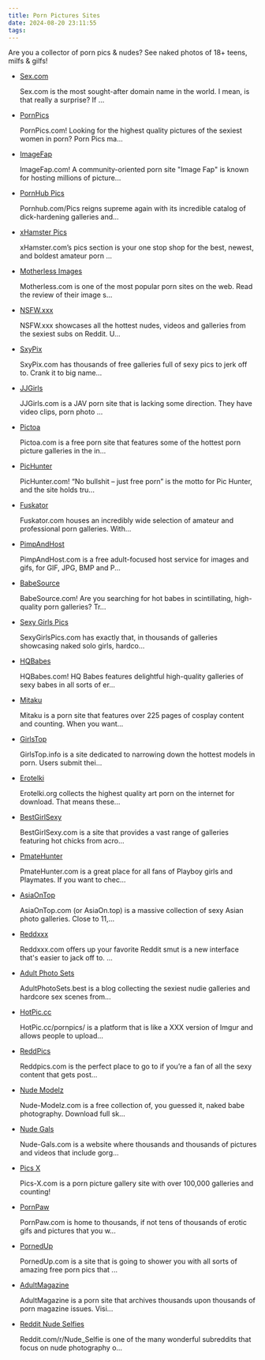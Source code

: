 ```yaml
---
title: Porn Pictures Sites
date: 2024-08-20 23:11:55
tags:
---
```


Are you a collector of porn pics & nudes? See naked photos of 18+ teens, milfs & gilfs!

<ul><li data-site-id="420"><a class="link-analytics link-icon-base icon icon455" href="https://www.sex.com/pins" target="_blank" rel="nofollow noopener" data-category="Porn Pictures Sites" data-category-link="https://www.sex.com/pins" data-visit-site-id="420">Sex.com</a><a class="review" href="https://theporndude.com/420/sexcom" target="_blank" rel="noopener" aria-label="Review button" data-visit-site-id="420"></a><p class="desc">Sex.com is the most sought-after domain name in the world. I mean, is that really a surprise? If ...</p></li><li data-site-id="1961"><a class="link-analytics link-icon-base icon icon450" href="https://www.pornpics.com/" target="_blank" rel="nofollow noopener" data-category="Porn Pictures Sites" data-category-link="https://www.pornpics.com/" data-visit-site-id="1961">PornPics</a><a class="review" href="https://theporndude.com/1961/pornpics" target="_blank" rel="noopener" aria-label="Review button" data-visit-site-id="1961"></a><p class="desc">PornPics.com! Looking for the highest quality pictures of the sexiest women in porn? Porn Pics ma...</p></li><li data-site-id="313"><a class="link-analytics link-icon-base icon icon292" href="https://www.imagefap.com/" target="_blank" rel="nofollow noopener" data-category="Porn Pictures Sites" data-category-link="https://www.imagefap.com/" data-visit-site-id="313">ImageFap</a><a class="review" href="https://theporndude.com/313/imagefap" target="_blank" rel="noopener" aria-label="Review button" data-visit-site-id="313"></a><p class="desc">ImageFap.com! A community-oriented porn site "Image Fap" is known for hosting millions of picture...</p></li><li data-site-id="2000"><a class="link-analytics link-icon-base icon icon158" href="https://www.pornhub.com/albums" target="_blank" rel="nofollow noopener" data-category="Porn Pictures Sites" data-category-link="https://www.pornhub.com/albums" data-visit-site-id="2000">PornHub Pics</a><a class="review" href="https://theporndude.com/2000/pornhubphotos" target="_blank" rel="noopener" aria-label="Review button" data-visit-site-id="2000"></a><p class="desc">Pornhub.com/Pics reigns supreme again with its incredible catalog of dick-hardening galleries and...</p></li><li data-site-id="1997"><a class="link-analytics link-icon-base icon icon49" href="https://xhamster.com/photos" target="_blank" rel="nofollow noopener" data-category="Porn Pictures Sites" data-category-link="https://xhamster.com/photos" data-visit-site-id="1997">xHamster Pics</a><a class="review" href="https://theporndude.com/1997/xhamsterphotos" target="_blank" rel="noopener" aria-label="Review button" data-visit-site-id="1997"></a><p class="desc">xHamster.com’s pics section is your one stop shop for the best, newest, and boldest amateur porn ...</p></li><li data-site-id="2002"><a class="link-analytics link-icon-base icon icon157" href="https://motherless.com/images" target="_blank" rel="nofollow noopener" data-category="Porn Pictures Sites" data-category-link="https://motherless.com/images" data-visit-site-id="2002">Motherless Images</a><a class="review" href="https://theporndude.com/2002/motherlessphotos" target="_blank" rel="noopener" aria-label="Review button" data-visit-site-id="2002"></a><p class="desc">Motherless.com is one of the most popular porn sites on the web. Read the review of their image s...</p></li><li data-site-id="5617"><a class="link-analytics link-icon-base icon icon1923" href="https://nsfw.xxx/" target="_blank" rel="nofollow noopener" data-category="Porn Pictures Sites" data-category-link="https://nsfw.xxx/" data-visit-site-id="5617">NSFW.xxx</a><a class="review" href="https://theporndude.com/5617/nsfw" target="_blank" rel="noopener" aria-label="Review button" data-visit-site-id="5617"></a><p class="desc">NSFW.xxx showcases all the hottest nudes, videos and galleries from the sexiest subs on Reddit. U...</p></li><li data-site-id="7839"><a class="link-analytics link-icon-base en-ctm-icon en-ctm-icon7839" href="http://sxypix.com/" target="_blank" rel="nofollow noopener" data-category="Porn Pictures Sites" data-category-link="http://sxypix.com/" data-visit-site-id="7839">SxyPix</a><a class="review" href="https://theporndude.com/7839/sxypix" target="_blank" rel="noopener" aria-label="Review button" data-visit-site-id="7839"></a><p class="desc">SxyPix.com has thousands of free galleries full of sexy pics to jerk off to. Crank it to big name...</p></li><li data-site-id="2859"><a class="link-analytics link-icon-base ctm-icon ctm-icon2859" href="https://jjgirls.com/" target="_blank" rel="nofollow noopener" data-category="Porn Pictures Sites" data-category-link="https://jjgirls.com/" data-visit-site-id="2859" data-exclude-ref="">JJGirls</a><a class="review" href="https://theporndude.com/2859/jjgirls" target="_blank" rel="noopener" aria-label="Review button" data-visit-site-id="2859"></a><p class="desc">JJGirls.com is a JAV porn site that is lacking some direction. They have video clips, porn photo ...</p></li><li data-site-id="1130"><a class="link-analytics link-icon-base ctm-icon ctm-icon1130" href="https://www.pictoa.com/" target="_blank" rel="noopener" data-category="Porn Pictures Sites" data-category-link="https://www.pictoa.com/" data-visit-site-id="1130">Pictoa</a><a class="review" href="https://theporndude.com/1130/pictoa" target="_blank" rel="noopener" aria-label="Review button" data-visit-site-id="1130"></a><p class="desc">Pictoa.com is a free porn site that features some of the hottest porn picture galleries in the in...</p></li><li data-site-id="661"><a class="link-analytics link-icon-base ctm-icon ctm-icon661" href="https://theporndude.com/661/pichunter" target="_blank" rel="noopener" data-visit-site-id="661">PicHunter</a><a class="review_force" href="https://theporndude.com/661/pichunter" target="_blank" rel="noopener" aria-label="Review button" data-visit-site-id="661"></a><p class="desc">PicHunter.com! “No bullshit – just free porn” is the motto for Pic Hunter, and the site holds tru...</p></li><li data-site-id="409"><a class="link-analytics link-icon-base ctm-icon ctm-icon409" href="https://theporndude.com/409/fuskator" target="_blank" rel="noopener" data-visit-site-id="409">Fuskator</a><a class="review_force" href="https://theporndude.com/409/fuskator" target="_blank" rel="noopener" aria-label="Review button" data-visit-site-id="409"></a><p class="desc">Fuskator.com houses an incredibly wide selection of amateur and professional porn galleries. With...</p></li><li data-site-id="682"><a class="link-analytics link-icon-base ctm-icon ctm-icon682" href="https://theporndude.com/682/pimpandhost" target="_blank" rel="noopener" data-visit-site-id="682">PimpAndHost</a><a class="review_force" href="https://theporndude.com/682/pimpandhost" target="_blank" rel="noopener" aria-label="Review button" data-visit-site-id="682"></a><p class="desc">PimpAndHost.com is a free adult-focused host service for images and gifs, for GIF, JPG, BMP and P...</p></li><li data-site-id="3123"><a class="link-analytics link-icon-base ctm-icon ctm-icon3123" href="https://theporndude.com/3123/babesource" target="_blank" rel="noopener" data-visit-site-id="3123">BabeSource</a><a class="review_force" href="https://theporndude.com/3123/babesource" target="_blank" rel="noopener" aria-label="Review button" data-visit-site-id="3123"></a><p class="desc">BabeSource.com! Are you searching for hot babes in scintillating, high-quality porn galleries? Tr...</p></li><li data-site-id="6790"><a class="link-analytics link-icon-base en-ctm-icon en-ctm-icon6790" href="https://theporndude.com/6790/sexygirlspics" target="_blank" rel="noopener" data-visit-site-id="6790">Sexy Girls Pics</a><a class="review_force" href="https://theporndude.com/6790/sexygirlspics" target="_blank" rel="noopener" aria-label="Review button" data-visit-site-id="6790"></a><p class="desc">SexyGirlsPics.com has exactly that, in thousands of galleries showcasing naked solo girls, hardco...</p></li><li data-site-id="1149"><a class="link-analytics link-icon-base ctm-icon ctm-icon1149" href="https://theporndude.com/1149/hqbabes" target="_blank" rel="noopener" data-visit-site-id="1149">HQBabes</a><a class="review_force" href="https://theporndude.com/1149/hqbabes" target="_blank" rel="noopener" aria-label="Review button" data-visit-site-id="1149"></a><p class="desc">HQBabes.com! HQ Babes features delightful high-quality galleries of sexy babes in all sorts of er...</p></li><li data-site-id="7578"><a class="link-analytics link-icon-base en-ctm-icon en-ctm-icon7578" href="https://theporndude.com/7578/mitaku" target="_blank" rel="noopener" data-visit-site-id="7578">Mitaku</a><a class="review_force" href="https://theporndude.com/7578/mitaku" target="_blank" rel="noopener" aria-label="Review button" data-visit-site-id="7578"></a><p class="desc">Mitaku is a porn site that features over 225 pages of cosplay content and counting. When you want...</p></li><li data-site-id="7634"><a class="link-analytics link-icon-base ctm-icon ctm-icon7634" href="https://theporndude.com/7634/girlstop" target="_blank" rel="noopener" data-visit-site-id="7634">GirlsTop</a><a class="review_force" href="https://theporndude.com/7634/girlstop" target="_blank" rel="noopener" aria-label="Review button" data-visit-site-id="7634"></a><p class="desc">GirlsTop.info is a site dedicated to narrowing down the hottest models in porn. Users submit thei...</p></li><li data-site-id="7006"><a class="link-analytics link-icon-base en-ctm-icon en-ctm-icon7006" href="https://theporndude.com/7006/erotelki" target="_blank" rel="noopener" data-visit-site-id="7006">Erotelki</a><a class="review_force" href="https://theporndude.com/7006/erotelki" target="_blank" rel="noopener" aria-label="Review button" data-visit-site-id="7006"></a><p class="desc">Erotelki.org collects the highest quality art porn on the internet for download. That means these...</p></li><li data-site-id="14507"><a class="link-analytics link-icon-base ctm-icon ctm-icon14507" href="https://theporndude.com/14507/bestgirlsexy" target="_blank" rel="noopener" data-visit-site-id="14507">BestGirlSexy</a><a class="review_force" href="https://theporndude.com/14507/bestgirlsexy" target="_blank" rel="noopener" aria-label="Review button" data-visit-site-id="14507"></a><p class="desc">BestGirlSexy.com is a site that provides a vast range of galleries featuring hot chicks from acro...</p></li><li data-site-id="3167"><a class="link-analytics link-icon-base icon icon0" href="https://theporndude.com/3167/pmatehunter" target="_blank" rel="noopener" data-visit-site-id="3167">PmateHunter</a><a class="review_force" href="https://theporndude.com/3167/pmatehunter" target="_blank" rel="noopener" aria-label="Review button" data-visit-site-id="3167"></a><p class="desc">PmateHunter.com is a great place for all fans of Playboy girls and Playmates. If you want to chec...</p></li><li data-site-id="7590"><a class="link-analytics link-icon-base en-ctm-icon en-ctm-icon7590" href="https://theporndude.com/7590/asiaontop" target="_blank" rel="noopener" data-visit-site-id="7590">AsiaOnTop</a><a class="review_force" href="https://theporndude.com/7590/asiaontop" target="_blank" rel="noopener" aria-label="Review button" data-visit-site-id="7590"></a><p class="desc">AsiaOnTop.com (or AsiaOn.top) is a massive collection of sexy Asian photo galleries. Close to 11,...</p></li><li data-site-id="10061"><a class="link-analytics link-icon-base en-ctm-icon en-ctm-icon10061" href="https://theporndude.com/10061/reddxxx" target="_blank" rel="noopener" data-visit-site-id="10061">Reddxxx</a><a class="review_force" href="https://theporndude.com/10061/reddxxx" target="_blank" rel="noopener" aria-label="Review button" data-visit-site-id="10061"></a><p class="desc">Reddxxx.com offers up your favorite Reddit smut is a new interface that's easier to jack off to. ...</p></li><li data-site-id="10381"><a class="link-analytics link-icon-base en-ctm-icon en-ctm-icon10381" href="https://theporndude.com/10381/adultphotosets" target="_blank" rel="noopener" data-visit-site-id="10381">Adult Photo Sets</a><a class="review_force" href="https://theporndude.com/10381/adultphotosets" target="_blank" rel="noopener" aria-label="Review button" data-visit-site-id="10381"></a><p class="desc">AdultPhotoSets.best is a blog collecting the sexiest nudie galleries and hardcore sex scenes from...</p></li><li data-site-id="13456"><a class="link-analytics link-icon-base icon icon1990" href="https://theporndude.com/13456/hotpic" target="_blank" rel="noopener" data-visit-site-id="13456">HotPic.cc</a><a class="review_force" href="https://theporndude.com/13456/hotpic" target="_blank" rel="noopener" aria-label="Review button" data-visit-site-id="13456"></a><p class="desc">HotPic.cc/pornpics/ is a platform that is like a XXX version of Imgur and allows people to upload...</p></li><li data-site-id="2366"><a class="link-analytics link-icon-base ctm-icon ctm-icon2366" href="https://theporndude.com/2366/reddpics" target="_blank" rel="noopener" data-visit-site-id="2366">ReddPics</a><a class="review_force" href="https://theporndude.com/2366/reddpics" target="_blank" rel="noopener" aria-label="Review button" data-visit-site-id="2366"></a><p class="desc">Reddpics.com is the perfect place to go to if you’re a fan of all the sexy content that gets post...</p></li><li data-site-id="7375"><a class="link-analytics link-icon-base en-ctm-icon en-ctm-icon7375" href="https://theporndude.com/7375/nudemodelz" target="_blank" rel="noopener" data-visit-site-id="7375">Nude Modelz</a><a class="review_force" href="https://theporndude.com/7375/nudemodelz" target="_blank" rel="noopener" aria-label="Review button" data-visit-site-id="7375"></a><p class="desc">Nude-Modelz.com is a free collection of, you guessed it, naked babe photography. Download full sk...</p></li><li data-site-id="1257"><a class="link-analytics link-icon-base ctm-icon ctm-icon1257" href="https://theporndude.com/1257/nude-gals" target="_blank" rel="noopener" data-visit-site-id="1257">Nude Gals</a><a class="review_force" href="https://theporndude.com/1257/nude-gals" target="_blank" rel="noopener" aria-label="Review button" data-visit-site-id="1257"></a><p class="desc">Nude-Gals.com is a website where thousands and thousands of pictures and videos that include gorg...</p></li><li data-site-id="13145"><a class="link-analytics link-icon-base ctm-icon ctm-icon13145" href="https://theporndude.com/13145/picsx" target="_blank" rel="noopener" data-visit-site-id="13145">Pics X</a><a class="review_force" href="https://theporndude.com/13145/picsx" target="_blank" rel="noopener" aria-label="Review button" data-visit-site-id="13145"></a><p class="desc">Pics-X.com is a porn picture gallery site with over 100,000 galleries and counting!</p></li><li data-site-id="3835"><a class="link-analytics link-icon-base ctm-icon ctm-icon3835" href="https://theporndude.com/3835/pornpaw" target="_blank" rel="noopener" data-visit-site-id="3835">PornPaw</a><a class="review_force" href="https://theporndude.com/3835/pornpaw" target="_blank" rel="noopener" aria-label="Review button" data-visit-site-id="3835"></a><p class="desc">PornPaw.com is home to thousands, if not tens of thousands of erotic gifs and pictures that you w...</p></li><li data-site-id="2162"><a class="link-analytics link-icon-base ctm-icon ctm-icon2162" href="https://theporndude.com/2162/pornedup" target="_blank" rel="noopener" data-visit-site-id="2162">PornedUp</a><a class="review_force" href="https://theporndude.com/2162/pornedup" target="_blank" rel="noopener" aria-label="Review button" data-visit-site-id="2162"></a><p class="desc">PornedUp.com is a site that is going to shower you with all sorts of amazing free porn pics that ...</p></li><li data-site-id="7400"><a class="link-analytics link-icon-base en-ctm-icon en-ctm-icon7400" href="https://theporndude.com/7400/adultmagazine" target="_blank" rel="noopener" data-visit-site-id="7400">AdultMagazine</a><a class="review_force" href="https://theporndude.com/7400/adultmagazine" target="_blank" rel="noopener" aria-label="Review button" data-visit-site-id="7400"></a><p class="desc">AdultMagazine is a porn site that archives thousands upon thousands of porn magazine issues. Visi...</p></li><li data-site-id="4546"><a class="link-analytics link-icon-base icon icon1" href="https://theporndude.com/4546/nude-selfie" target="_blank" rel="noopener" data-visit-site-id="4546">Reddit Nude Selfies</a><a class="review_force" href="https://theporndude.com/4546/nude-selfie" target="_blank" rel="noopener" aria-label="Review button" data-visit-site-id="4546"></a><p class="desc">Reddit.com/r/Nude_Selfie is one of the many wonderful subreddits that focus on nude photography o...</p></li></ul>
